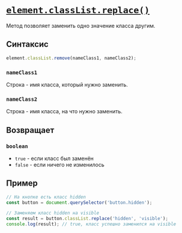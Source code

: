 # [`element.classList.replace()`](../index.md)

Метод позволяет заменить одно значение класса другим.

## Синтаксис

```js
element.classList.remove(nameClass1, nameClass2);
```

### `nameClass1`

Строка - имя класса, который нужно заменить.

### `nameClass2`

Строка - имя класса, на что нужно заменить.

## Возвращает

### `boolean`

- `true` - если класс был заменён
- `false` - если ничего не изменилось

## Пример

```js
// На кнопке есть класс hidden
const button = document.querySelector('button.hidden');

// Заменяем класс hidden на visible
const result = button.classList.replace('hidden', 'visible');
console.log(result); // true, класс успешно заменился на visible
```
